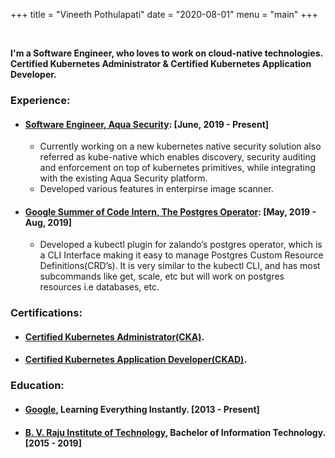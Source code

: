 +++
title = "Vineeth Pothulapati"
date = "2020-08-01"
menu = "main"
+++

&nbsp;
&nbsp;

**I'm a Software Engineer, who loves to work on cloud-native technologies. Certified Kubernetes Administrator & Certified Kubernetes Application Developer.**


### Experience:

* #### [Software Engineer, Aqua Security](https://www.aquasec.com/): [June, 2019 - Present]

    * Currently working on a new kubernetes native security solution also referred as kube-native which enables discovery, security auditing and enforcement on top of kubernetes primitives, while integrating with the existing Aqua Security platform.
    * Developed various features in enterpirse image scanner.

* #### [Google Summer of Code Intern, The Postgres Operator](https://summerofcode.withgoogle.com/archive/2019/projects/6091237608652800/): [May, 2019 - Aug, 2019]


    * Developed a kubectl plugin for zalando’s postgres operator, which is a CLI Interface making it easy to manage Postgres Custom Resource Definitions(CRD’s). It is very similar to the kubectl CLI, and has most subcommands like get, scale, etc but will work on postgres resources i.e databases, etc.

### Certifications:

* #### [Certified Kubernetes Administrator(CKA)](https://www.youracclaim.com/badges/091fce0b-155a-4ac1-a146-d307da0b7675/public_url).
* #### [Certified Kubernetes Application Developer(CKAD)](https://www.youracclaim.com/badges/921d00a4-e2c1-4802-b60b-f3adaca8dc99/public_url).


### Education:

* #### [Google](https://google.com), Learning Everything Instantly. [2013 - Present]
* #### [B. V. Raju Institute of Technology](http://bvrit.ac.in/), Bachelor of Information Technology. [2015 - 2019]



